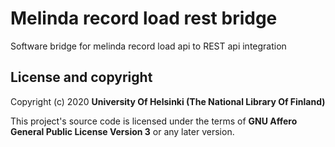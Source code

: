 # Melinda record load rest bridge

Software bridge for melinda record load api to REST api integration

## License and copyright

Copyright (c) 2020 **University Of Helsinki (The National Library Of Finland)**

This project's source code is licensed under the terms of **GNU Affero General Public License Version 3** or any later version.
